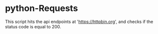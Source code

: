 # python-Requests
This script hits the api endpoints at 'https://httpbin.org', 
and checks if the status code is equal to 200.
